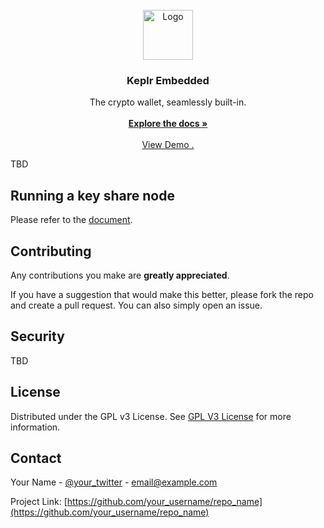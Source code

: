 <br/>
<div align="center">
<a href="https://github.com/ShaanCoding/ReadME-Generator">
  <img 
      src="https://cdn.prod.website-files.com/667dc891bc7b863b5397495b/66a8b2095086e8b326351bd3_logo-icon.svg" 
      alt="Logo" 
      width="80" 
      height="80"
  >
</a>
<h3 align="center">Keplr Embedded</h3>
<p align="center">
The crypto wallet, seamlessly built-in.
<br/>
<br/>
<a href="https://docs.embed.keplr.app"><strong>Explore the docs »</strong></a>
<br/>
<br/>
<a href="https://demo.embed.keplr.app">View Demo .</a>  
</p>
</div>

TBD

## Running a key share node

Please refer to the [document]().

## Contributing

Any contributions you make are **greatly appreciated**.

If you have a suggestion that would make this better, please fork the repo and
create a pull request. You can also simply open an issue.

## Security

TBD

## License

Distributed under the GPL v3 License. See
[GPL V3 License](https://opensource.org/license/gpl-3-0) for more information.

## Contact

Your Name - [@your_twitter](https://twitter.com/your_username) -
email@example.com

Project Link:
[https://github.com/your_username/repo_name](https://github.com/your_username/repo_name)
